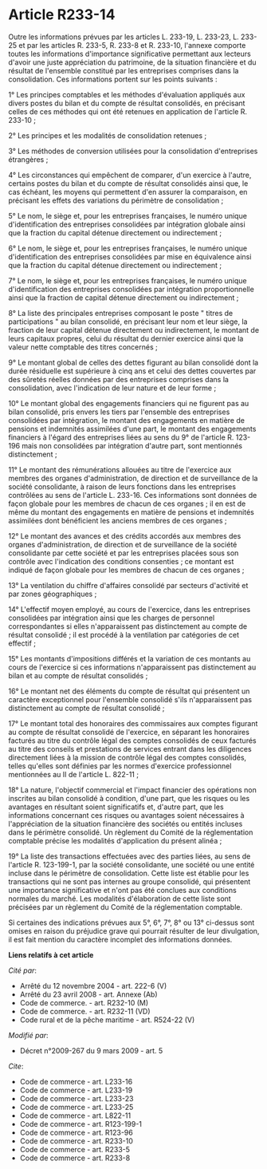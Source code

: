 # Article R233-14

Outre les informations prévues par les articles L. 233-19, 
L. 233-23, L. 233-25 et par les articles R. 233-5, R. 233-8 et R. 233-10, l'annexe comporte toutes les informations
d'importance significative permettant aux lecteurs d'avoir une juste appréciation du patrimoine, de la situation financière
et du résultat de l'ensemble constitué par les entreprises comprises dans la consolidation. Ces informations portent sur les
points suivants : 

1° Les principes comptables et les méthodes d'évaluation appliqués aux divers postes du bilan et du compte de résultat
consolidés, en précisant celles de ces méthodes qui ont été retenues en application de l'article R. 233-10 ; 

2° Les principes et les modalités de consolidation retenues ; 

3° Les méthodes de conversion utilisées pour la consolidation d'entreprises étrangères ; 

4° Les circonstances qui empêchent de comparer, d'un exercice à l'autre, certains postes du bilan et du compte de résultat
consolidés ainsi que, le cas échéant, les moyens qui permettent d'en assurer la comparaison, en précisant les effets des
variations du périmètre de consolidation ; 

5° Le nom, le siège et, pour les entreprises françaises, le numéro unique d'identification des entreprises consolidées par
intégration globale ainsi que la fraction du capital détenue directement ou indirectement ; 

6° Le nom, le siège et, pour les entreprises françaises, le numéro unique d'identification des entreprises consolidées par
mise en équivalence ainsi que la fraction du capital détenue directement ou indirectement ; 

7° Le nom, le siège et, pour les entreprises françaises, le numéro unique d'identification des entreprises consolidées par
intégration proportionnelle ainsi que la fraction de capital détenue directement ou indirectement ; 

8° La liste des principales entreprises composant le poste " titres de participations " au bilan consolidé, en précisant leur
nom et leur siège, la fraction de leur capital détenue directement ou indirectement, le montant de leurs capitaux propres,
celui du résultat du dernier exercice ainsi que la valeur nette comptable des titres concernés ; 

9° Le montant global de celles des dettes figurant au bilan consolidé dont la durée résiduelle est supérieure à cinq ans et
celui des dettes couvertes par des sûretés réelles données par des entreprises comprises dans la consolidation, avec
l'indication de leur nature et de leur forme ; 

10° Le montant global des engagements financiers qui ne figurent pas au bilan consolidé, pris envers les tiers par l'ensemble
des entreprises consolidées par intégration, le montant des engagements en matière de pensions et indemnités assimilées d'une
part, le montant des engagements financiers à l'égard des entreprises liées au sens du 9° de l'article R. 123-196 mais non
consolidées par intégration d'autre part, sont mentionnés distinctement ; 

11° Le montant des rémunérations allouées au titre de l'exercice aux membres des organes d'administration, de direction et de
surveillance de la société consolidante, à raison de leurs fonctions dans les entreprises contrôlées au sens de l'article L.
233-16. Ces informations sont données de façon globale pour les membres de chacun de ces organes ; il en est de même du
montant des engagements en matière de pensions et indemnités assimilées dont bénéficient les anciens membres de ces
organes ; 

12° Le montant des avances et des crédits accordés aux membres des organes d'administration, de direction et de surveillance
de la société consolidante par cette société et par les entreprises placées sous son contrôle avec l'indication des
conditions consenties ; ce montant est indiqué de façon globale pour les membres de chacun de ces organes ; 

13° La ventilation du chiffre d'affaires consolidé par secteurs d'activité et par zones géographiques ; 

14° L'effectif moyen employé, au cours de l'exercice, dans les entreprises consolidées par intégration ainsi que les charges
de personnel correspondantes si elles n'apparaissent pas distinctement au compte de résultat consolidé ; il est procédé à la
ventilation par catégories de cet effectif ; 

15° Les montants d'impositions différés et la variation de ces montants au cours de l'exercice si ces informations
n'apparaissent pas distinctement au bilan et au compte de résultat consolidés ; 

16° Le montant net des éléments du compte de résultat qui présentent un caractère exceptionnel pour l'ensemble consolidé
s'ils n'apparaissent pas distinctement au compte de résultat consolidé ; 

17° Le montant total des honoraires des commissaires aux comptes figurant au compte de résultat consolidé de l'exercice, en
séparant les honoraires facturés au titre du contrôle légal des comptes consolidés de ceux facturés au titre des conseils et
prestations de services entrant dans les diligences directement liées à la mission de contrôle légal des comptes consolidés,
telles qu'elles sont définies par les normes d'exercice professionnel mentionnées au II de l'article L. 822-11 ; 

18° La nature, l'objectif commercial et l'impact financier des opérations non inscrites au bilan consolidé à condition, d'une
part, que les risques ou les avantages en résultant soient significatifs et, d'autre part, que les informations concernant
ces risques ou avantages soient nécessaires à l'appréciation de la situation financière des sociétés ou entités incluses dans
le périmètre consolidé. Un règlement du Comité de la réglementation comptable précise les modalités d'application du présent
alinéa ; 

19° La liste des transactions effectuées avec des parties liées, au sens de l'article R. 123-199-1, par la société
consolidante, une société ou une entité incluse dans le périmètre de consolidation. Cette liste est établie pour les
transactions qui ne sont pas internes au groupe consolidé, qui présentent une importance significative et n'ont pas été
conclues aux conditions normales du marché. Les modalités d'élaboration de cette liste sont précisées par un règlement du
Comité de la réglementation comptable. 

Si certaines des indications prévues aux 5°, 6°, 7°, 8° ou 13° ci-dessus sont omises en raison du préjudice grave qui
pourrait résulter de leur divulgation, il est fait mention du caractère incomplet des informations données.

**Liens relatifs à cet article**

_Cité par_:

  - Arrêté du 12 novembre 2004 - art. 222-6 (V)
  - Arrêté du 23 avril 2008 - art. Annexe (Ab)
  - Code de commerce. - art. R232-10 (M)
  - Code de commerce. - art. R232-11 (VD)
  - Code rural et de la pêche maritime - art. R524-22 (V)

_Modifié par_:

  - Décret n°2009-267 du 9 mars 2009 - art. 5

_Cite_:

  - Code de commerce - art. L233-16
  - Code de commerce - art. L233-19
  - Code de commerce - art. L233-23
  - Code de commerce - art. L233-25
  - Code de commerce - art. L822-11
  - Code de commerce - art. R123-199-1
  - Code de commerce - art. R123-96
  - Code de commerce - art. R233-10
  - Code de commerce - art. R233-5
  - Code de commerce - art. R233-8

